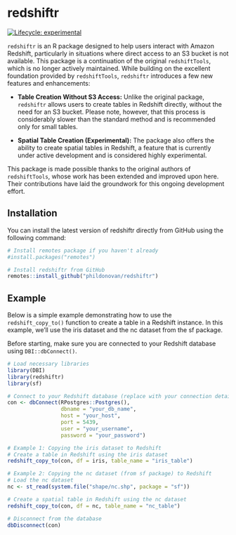 
<!-- README.md is generated from README.Rmd. Please edit that file -->

# redshiftr

<!-- badges: start -->

[![Lifecycle:
experimental](https://img.shields.io/badge/lifecycle-experimental-orange.svg)](https://lifecycle.r-lib.org/articles/stages.html#experimental)
<!-- badges: end -->

`redshiftr` is an R package designed to help users interact with Amazon
Redshift, particularly in situations where direct access to an S3 bucket
is not available. This package is a continuation of the original
`redshiftTools`, which is no longer actively maintained. While building
on the excellent foundation provided by `redshiftTools`, `redshiftr`
introduces a few new features and enhancements:

- **Table Creation Without S3 Access:** Unlike the original package,
  `redshiftr` allows users to create tables in Redshift directly,
  without the need for an S3 bucket. Please note, however, that this
  process is considerably slower than the standard method and is
  recommended only for small tables.

- **Spatial Table Creation (Experimental):** The package also offers the
  ability to create spatial tables in Redshift, a feature that is
  currently under active development and is considered highly
  experimental.

This package is made possible thanks to the original authors of
`redshiftTools`, whose work has been extended and improved upon here.
Their contributions have laid the groundwork for this ongoing
development effort.

## Installation

You can install the latest version of redshiftr directly from GitHub
using the following command:

``` r
# Install remotes package if you haven't already
#install.packages("remotes")

# Install redshiftr from GitHub
remotes::install_github("phildonovan/redshiftr")
```

## Example

Below is a simple example demonstrating how to use the
`redshift_copy_to()` function to create a table in a Redshift instance.
In this example, we’ll use the iris dataset and the nc dataset from the
sf package.

Before starting, make sure you are connected to your Redshift database
using `DBI::dbConnect()`.

``` r
# Load necessary libraries
library(DBI)
library(redshiftr)
library(sf)

# Connect to your Redshift database (replace with your connection details)
con <- dbConnect(RPostgres::Postgres(),
                 dbname = "your_db_name",
                 host = "your_host",
                 port = 5439,
                 user = "your_username",
                 password = "your_password")

# Example 1: Copying the iris dataset to Redshift
# Create a table in Redshift using the iris dataset
redshift_copy_to(con, df = iris, table_name = "iris_table")

# Example 2: Copying the nc dataset (from sf package) to Redshift
# Load the nc dataset
nc <- st_read(system.file("shape/nc.shp", package = "sf"))

# Create a spatial table in Redshift using the nc dataset
redshift_copy_to(con, df = nc, table_name = "nc_table")

# Disconnect from the database
dbDisconnect(con)
```

